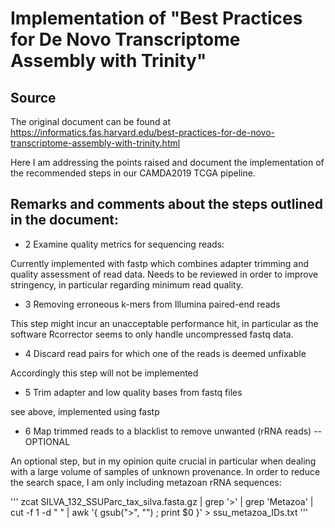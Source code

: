 # Implementation of "Best Practices for De Novo Transcriptome Assembly with Trinity"
## Source 
The original document can be found at https://informatics.fas.harvard.edu/best-practices-for-de-novo-transcriptome-assembly-with-trinity.html

Here I am addressing the points raised and document the implementation of the recommended steps in our CAMDA2019 TCGA pipeline.

## Remarks and comments about the steps outlined in the document:
* 2 Examine quality metrics for sequencing reads:

Currently implemented with fastp which combines adapter trimming and quality assessment of read data. Needs to be reviewed in order to improve stringency, in particular regarding minimum read quality.

* 3 Removing erroneous k-mers from Illumina paired-end reads

This step might incur an unacceptable performance hit, in particular as the software Rcorrector seems to only handle uncompressed fastq data.

* 4 Discard read pairs for which one of the reads is deemed unfixable

Accordingly this step will not be implemented

* 5 Trim adapter and low quality bases from fastq files

see above, implemented using fastp

* 6 Map trimmed reads to a blacklist to remove unwanted (rRNA reads) -- OPTIONAL

An optional step, but in my opinion quite crucial in particular when dealing with a large volume of samples of unknown provenance.
In order to reduce the search space, I am only including metazoan rRNA sequences:

'''
zcat SILVA_132_SSUParc_tax_silva.fasta.gz | grep '>' | grep 'Metazoa' | cut -f 1 -d " " | awk '{ gsub(">", "") ; print $0 }' > ssu_metazoa_IDs.txt
'''

